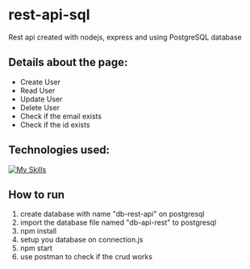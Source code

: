 # rest-api-sql
Rest api created with nodejs, express and using PostgreSQL database

## Details about the page:
- Create User
- Read User
- Update User
- Delete User
- Check if the email exists
- Check if the id exists

## Technologies used:

[![My Skills](https://skills.thijs.gg/icons?i=js,nodejs,express,postgresql)](https://skills.thijs.gg)

## How to run
<ol>
  <li>create database with name "db-rest-api" on postgresql</li>
  <li>import the database file named "db-api-rest" to postgresql</li>
  <li>npm install</li>
  <li>setup you database on connection.js</li>
  <li>npm start</li>
  <li>use postman to check if the crud works</li>
</ol>



